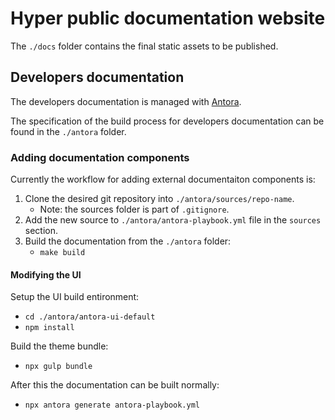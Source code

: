 # Hyper public documentation website

The `./docs` folder contains the final static assets to be published.


## Developers documentation

The developers documentation is managed with [Antora](https://antora.org).

The specification of the build process for developers documentation can be
found in the `./antora` folder.

### Adding documentation components

Currently the workflow for adding external documentaiton components is:

1. Clone the desired git repository into `./antora/sources/repo-name`.
    - Note: the sources folder is part of `.gitignore`.
2. Add the new source to `./antora/antora-playbook.yml` file in the `sources` section.
3. Build the documentation from the `./antora` folder:
    - `make build`

#### Modifying the UI

Setup the UI build entironment:

- `cd ./antora/antora-ui-default`
- `npm install`

Build the theme bundle:

- `npx gulp bundle`

After this the documentation can be built normally:

- `npx antora generate antora-playbook.yml`
